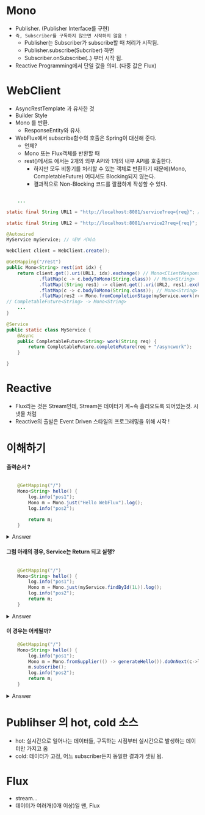 # Mono
- Publisher. (Publisher Interface를 구현)
- `즉, Subscriber를 구독하지 않으면 시작하지 않음 !`
	- Publisher는 Subscriber가 subscribe할 때 처리가 시작됨.
	- Publisher.subscribe(Subcriber) 하면
	- Subscriber.onSubscribe(..) 부터 시작 됨.
- Reactive Programming에서 단일 값을 의미. (다중 값은 Flux)

# WebClient

- AsyncRestTemplate 과 유사한 것
- Builder Style
- Mono 를 반환.
	- ResponseEntity와 유사.
- WebFlux에서 subscribe함수의 호출은 Spring이 대신해 준다.
	- 언제?
	- Mono 또는 Flux객체를 반환할 때
	- rest()메서드 에서는 2개의 외부 API와 1개의 내부 API를 호출한다.
		- 하지만 모두 비동기를 처리할 수 있는 객체로 반환하기 때문에(Mono, CompletableFuture) 어디서도 Blocking되지 않는다.
		- 결과적으로 Non-Blocking 코드를 깔끔하게 작성할 수 있다.
``` java

	...

static final String URL1 = "http://localhost:8081/service?req={req}"; // 외부 서비스 1

static final String URL2 = "http://localhost:8081/service2?req={req}"; // 외부 서비스 2

@Autowired
MyService myService; // 내부 서비스

WebClient client = WebClient.create();

@GetMapping("/rest")
public Mono<String> rest(int idx) {
	return client.get().uri(URL1, idx).exchange() // Mono<ClientResponse>
			.flatMap(c -> c.bodyToMono(String.class)) // Mono<String>
			.flatMap((String res1) -> client.get().uri(URL2, res1).exchange()) // Mono<ClientResponse>
			.flatMap(c -> c.bodyToMono(String.class)); // Mono<String>
			.flatMap(res2 -> Mono.fromCompletionStage(myService.work(res2));
// CompletableFuture<String> -> Mono<String>
	...
}

@Service
public static class MyService {
	@Async
	public CompletableFuture<String> work(String req) {
		return CompletableFuture.completeFuture(req + "/asyncwork");
	}

}
```


# Reactive
* Flux라는 것은 Stream인데, Stream은 데이터가 계~속 흘러오도록 되어있는것. 시냇물 처럼
* Reactive의 출발은 Event Driven 스타일의 프로그래밍을 위해 시작 !

# 이해하기

#### 출력순서 ?
``` java

    @GetMapping("/")
    Mono<String> hello() {
        log.info("pos1");
        Mono m = Mono.just("Hello WebFlux").log();
        log.info("pos2");

        return m;
    }

```


<details>
  <summary>Answer</summary>
	<h3>Mono객체를 Spring이 return 받으면 subscribe함수를 호출한다.</h3>
<li>2022-02-14 16:41:03.130  INFO 44037 --- [ctor-http-nio-2] c.e.w.WebfluxUnderstandApplication       : pos1</li>
<li>2022-02-14 16:41:03.132  INFO 44037 --- [ctor-http-nio-2] c.e.w.WebfluxUnderstandApplication       : pos2</li>
<li>2022-02-14 16:41:03.147  INFO 44037 --- [ctor-http-nio-2] reactor.Mono.Just.1                      : | onSubscribe([Synchronous Fuseable] Operators.ScalarSubscription)</li>
<li>2022-02-14 16:41:03.149  INFO 44037 --- [ctor-http-nio-2] reactor.Mono.Just.1                      : | request(unbounded)</li>
<li>2022-02-14 16:41:03.149  INFO 44037 --- [ctor-http-nio-2] reactor.Mono.Just.1                      : | onNext(Hello WebFlux)</li>
<li>2022-02-14 16:41:03.153  INFO 44037 --- [ctor-http-nio-2] reactor.Mono.Just.1                      : | onComplete()</li>
</details>

#### 그럼 아래의 경우, Service는 Return 되고 실행?
``` java

    @GetMapping("/")
    Mono<String> hello() {
        log.info("pos1");
        Mono m = Mono.just(myService.findById(1L)).log();
        log.info("pos2");
        return m;
    }

```
<details>
  <summary>Answer</summary>
	실행은 먼저되고, subscribe시점에 가져다 쓰게 됨. But Callback스타일로 나중에 실행되게도 처리할 수 있다.(Mono.fromSupplier( ... 함수 전달 ... ))
</details>

#### 이 경우는 어케될까?

``` java
    @GetMapping("/")
    Mono<String> hello() {
        log.info("pos1");
        Mono m = Mono.fromSupplier(() -> generateHello()).doOnNext(c->log.info(c)).log();
        m.subscribe();
        log.info("pos2");
        return m;
    }
```

<details>
  <summary>Answer</summary>
	<h3>hot source 방식으로 호출 됨.</h3>
	<li>pos1</li>
	<li>Mono객체 m에 걸린 체인이 그대로 m.subscribe()에서 실행</li>
	<li>pos2</li>
	<li>spring에 의해 subscribe한번 더 호출</li>
	<h5>실행 결과를 보면, Mono객체에 들어있는 subscribe를 호출하고 pos2가 찍혔다. 즉, Blocking되어 처리된다. m.subscribe()를 m.block();으로 바꿔도 결과가 동일하다.</h5>
	<h5>Blocking되는 것을 강조하기위해 함수이름또한 block이다. block은 Mono에 들어있는 값을 리턴받을 수 있다. 주의해야 함.</h5>
</details>

# Publihser 의 hot, cold 소스
- hot: 실시간으로 일어나는 데이터들, 구독하는 시점부터 실시간으로 발생하는 데이터만 가지고 옴
- cold: 데이터가 고정, 어느 subscriber든지 동일한 결과가 셋팅 됨.

# Flux
- stream...
- 데이터가 여러개(0개 이상)일 땐, Flux

